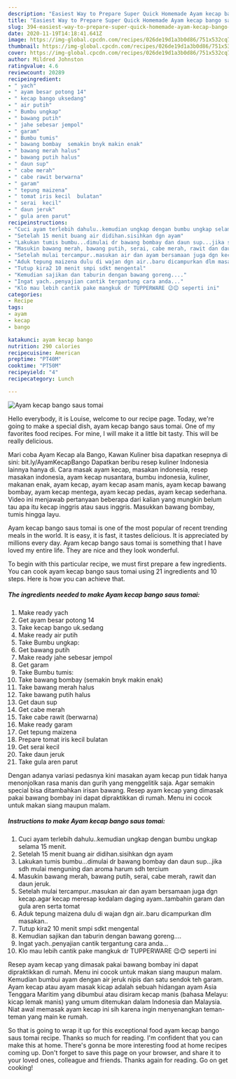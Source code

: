 ```yaml
---
description: "Easiest Way to Prepare Super Quick Homemade Ayam kecap bango saus tomai"
title: "Easiest Way to Prepare Super Quick Homemade Ayam kecap bango saus tomai"
slug: 394-easiest-way-to-prepare-super-quick-homemade-ayam-kecap-bango-saus-tomai
date: 2020-11-19T14:18:41.641Z
image: https://img-global.cpcdn.com/recipes/026de19d1a3b0d86/751x532cq70/ayam-kecap-bango-saus-tomai-foto-resep-utama.jpg
thumbnail: https://img-global.cpcdn.com/recipes/026de19d1a3b0d86/751x532cq70/ayam-kecap-bango-saus-tomai-foto-resep-utama.jpg
cover: https://img-global.cpcdn.com/recipes/026de19d1a3b0d86/751x532cq70/ayam-kecap-bango-saus-tomai-foto-resep-utama.jpg
author: Mildred Johnston
ratingvalue: 4.6
reviewcount: 20289
recipeingredient:
- " yach"
- " ayam besar potong 14"
- " kecap bango uksedang"
- " air putih"
- " Bumbu ungkap"
- " bawang putih"
- " jahe sebesar jempol"
- " garam"
- " Bumbu tumis"
- " bawang bombay  semakin bnyk makin enak"
- " bawang merah halus"
- " bawang putih halus"
- " daun sup"
- " cabe merah"
- " cabe rawit berwarna"
- " garam"
- " tepung maizena"
- " tomat iris kecil  bulatan"
- " serai  kecil"
- " daun jeruk"
- " gula aren parut"
recipeinstructions:
- "Cuci ayam terlebih dahulu..kemudian ungkap dengan bumbu ungkap selama 15 menit."
- "Setelah 15 menit buang air didihan.sisihkan dgn ayam"
- "Lakukan tumis bumbu...dimulai dr bawang bombay dan daun sup...jika sdh mulai menguning dan aroma harum sdh tercium"
- "Masukin bawang merah, bawang putih, serai, cabe merah, rawit dan daun jeruk."
- "Setelah mulai tercampur..masukan air dan ayam bersamaan juga dgn kecap.agar kecap meresap kedalam daging ayam..tambahin garam dan gula aren serta tomat"
- "Aduk tepung maizena dulu di wajan dgn air..baru dicampurkan dlm masakan.."
- "Tutup kira2 10 menit smpi sdkt mengental"
- "Kemudian sajikan dan taburin dengan bawang goreng...."
- "Ingat yach..penyajian cantik tergantung cara anda..."
- "Klo mau lebih cantik pake mangkuk dr TUPPERWARE 😉😊 seperti ini"
categories:
- Recipe
tags:
- ayam
- kecap
- bango

katakunci: ayam kecap bango 
nutrition: 290 calories
recipecuisine: American
preptime: "PT40M"
cooktime: "PT50M"
recipeyield: "4"
recipecategory: Lunch

---
```



![Ayam kecap bango saus tomai](https://img-global.cpcdn.com/recipes/026de19d1a3b0d86/751x532cq70/ayam-kecap-bango-saus-tomai-foto-resep-utama.jpg)

Hello everybody, it is Louise, welcome to our recipe page. Today, we're going to make a special dish, ayam kecap bango saus tomai. One of my favorites food recipes. For mine, I will make it a little bit tasty. This will be really delicious.

Mari coba Ayam Kecap ala Bango, Kawan Kuliner bisa dapatkan resepnya di sini: bit.ly/AyamKecapBango Dapatkan beribu resep kuliner Indonesia lainnya hanya di. Cara masak ayam kecap, masakan indonesia, resep masakan indonesia, ayam kecap nusantara, bumbu indonesia, kuliner, makanan enak, ayam kecap, ayam kecap asam manis, ayam kecap bawang bombay, ayam kecap mentega, ayam kecap pedas, ayam kecap sederhana. Video ini menjawab pertanyaan beberapa dari kalian yang mungkin belum tau apa itu kecap inggris atau saus inggris. Masukkan bawang bombay, tumis hingga layu.

Ayam kecap bango saus tomai is one of the most popular of recent trending meals in the world. It is easy, it is fast, it tastes delicious. It is appreciated by millions every day. Ayam kecap bango saus tomai is something that I have loved my entire life. They are nice and they look wonderful.


To begin with this particular recipe, we must first prepare a few ingredients. You can cook ayam kecap bango saus tomai using 21 ingredients and 10 steps. Here is how you can achieve that.

<!--inarticleads1-->

##### The ingredients needed to make Ayam kecap bango saus tomai:

1. Make ready  yach
1. Get  ayam besar potong 14
1. Take  kecap bango uk.sedang
1. Make ready  air putih
1. Take  Bumbu ungkap:
1. Get  bawang putih
1. Make ready  jahe sebesar jempol
1. Get  garam
1. Take  Bumbu tumis:
1. Take  bawang bombay  (semakin bnyk makin enak)
1. Take  bawang merah halus
1. Take  bawang putih halus
1. Get  daun sup
1. Get  cabe merah
1. Take  cabe rawit (berwarna)
1. Make ready  garam
1. Get  tepung maizena
1. Prepare  tomat iris kecil  bulatan
1. Get  serai  kecil
1. Take  daun jeruk
1. Take  gula aren parut


Dengan adanya variasi pedasnya kini masakan ayam kecap pun tidak hanya menonjolkan rasa manis dan gurih yang menggelitik saja. Agar semakin special bisa ditambahkan irisan bawang. Resep ayam kecap yang dimasak pakai bawang bombay ini dapat dipraktikkan di rumah. Menu ini cocok untuk makan siang maupun malam. 

<!--inarticleads2-->

##### Instructions to make Ayam kecap bango saus tomai:

1. Cuci ayam terlebih dahulu..kemudian ungkap dengan bumbu ungkap selama 15 menit.
1. Setelah 15 menit buang air didihan.sisihkan dgn ayam
1. Lakukan tumis bumbu...dimulai dr bawang bombay dan daun sup...jika sdh mulai menguning dan aroma harum sdh tercium
1. Masukin bawang merah, bawang putih, serai, cabe merah, rawit dan daun jeruk.
1. Setelah mulai tercampur..masukan air dan ayam bersamaan juga dgn kecap.agar kecap meresap kedalam daging ayam..tambahin garam dan gula aren serta tomat
1. Aduk tepung maizena dulu di wajan dgn air..baru dicampurkan dlm masakan..
1. Tutup kira2 10 menit smpi sdkt mengental
1. Kemudian sajikan dan taburin dengan bawang goreng....
1. Ingat yach..penyajian cantik tergantung cara anda...
1. Klo mau lebih cantik pake mangkuk dr TUPPERWARE 😉😊 seperti ini


Resep ayam kecap yang dimasak pakai bawang bombay ini dapat dipraktikkan di rumah. Menu ini cocok untuk makan siang maupun malam. Kemudian bumbui ayam dengan air jeruk nipis dan satu sendok teh garam. Ayam kecap atau ayam masak kicap adalah sebuah hidangan ayam Asia Tenggara Maritim yang dibumbui atau disiram kecap manis (bahasa Melayu: kicap lemak manis) yang umum ditemukan dalam Indonesia dan Malaysia. Niat awal memasak ayam kecap ini sih karena ingin menyenangkan teman-teman yang main ke rumah. 

So that is going to wrap it up for this exceptional food ayam kecap bango saus tomai recipe. Thanks so much for reading. I'm confident that you can make this at home. There's gonna be more interesting food at home recipes coming up. Don't forget to save this page on your browser, and share it to your loved ones, colleague and friends. Thanks again for reading. Go on get cooking!
